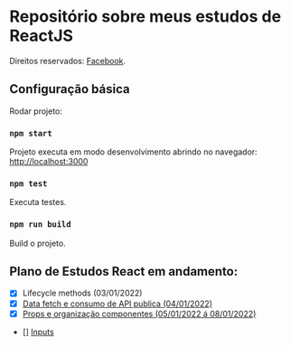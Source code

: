 # Repositório sobre meus estudos de ReactJS

Direitos reservados: [Facebook](https://github.com/facebook/create-react-app).

## Configuração básica

Rodar projeto:

### `npm start`

Projeto executa em modo desenvolvimento abrindo no navegador: [http://localhost:3000](http://localhost:3000)

### `npm test`

Executa testes.

### `npm run build`

Build o projeto.

## Plano de Estudos React em andamento:

- [x] Lifecycle methods (03/01/2022)
- [x] [Data fetch e consumo de API publica (04/01/2022)](/../../tree/01-Estudos-Data-Fetch)
- [x] [Props e organização componentes (05/01/2022 á 08/01/2022)](/../../tree/02-Estudo-Props-e-organização-de-componentes)
- [] [Inputs]()
